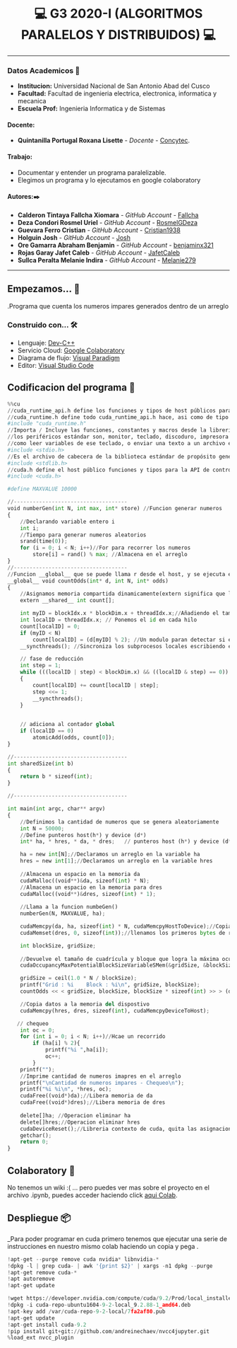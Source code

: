 # **<center> 💻 G3 2020-I (ALGORITMOS PARALELOS Y DISTRIBUIDOS) 💻 </center>**

---

### Datos Academicos 📖

- **Institucion:** Universidad Nacional de San Antonio Abad del Cusco
- **Facultad:** Facultad de ingenieria electrica, electronica, informatica y mecanica
- **Escuela Prof:** Ingenieria Informatica y de Sistemas

#### Docente:
- **Quintanilla Portugal Roxana Lisette** - _Docente_ - [Concytec](http://directorio.concytec.gob.pe/appDirectorioCTI/VerDatosInvestigador.do?id_investigador=40930).

#### Trabajo:

- Documentar y entender un programa paralelizable.
- Elegimos un programa y lo ejecutamos en google colaboratory

#### Autores:✒️

- **Calderon Tintaya Fallcha Xiomara** - _GitHub Account_ - [Fallcha](https://github.com/Fallcha)
- **Deza Condori Rosmel Uriel** - _GitHub Account_ - [RosmelGDeza](https://github.com/RosmelGDeza)
- **Guevara Ferro Cristian** - _GitHub Account_ - [Cristian1938](https://github.com/cristian1938)
- **Holguin Josh** - _GitHub Account_ - [Josh](https://github.com/JoshYts)
- **Ore Gamarra Abraham Benjamin** - _GitHub Account_ - [benjaminx321](https://github.com/benjaminx321)
- **Rojas Garay Jafet Caleb** - _GitHub Account_ - [JafetCaleb](https://github.com/JafetCaleb)
- **Sullca Peralta Melanie Indira** - _GitHub Account_ - [Melanie279](https://github.com/Melanie279)

---
## Empezamos... 🚀

.Programa que cuenta los numeros impares generados dentro de un arreglo 

### Construido con... 🛠️

- Lenguaje: [Dev-C++](https://bloodshed-dev-c.softonic.com/)
- Servicio Cloud: [Google Colaboratory](https://colab.research.google.com/notebooks/intro.ipynb)
- Diagrama de flujo: [Visual Paradigm](https://www.visual-paradigm.com/)
- Editor: [Visual Studio Code](https://code.visualstudio.com/)

## Codificacion del programa 📄
```py
%%cu
//cuda_runtime_api.h define los funciones y tipos de host públicos para la API CUDA tiempo de ejecución
//cuda_runtime.h define todo cuda_runtime_api.h hace, asi como de tipo incorporado definiciones y superposiciones de funciones para las extensiones de lenguaje CUDA y funciones intrínsecas dispositivo.
#include "cuda_runtime.h"
//Importa / Incluye las funciones, constantes y macros desde la librería de Entrada / Salida estándard (standar input/output
//los periféricos estándar son, monitor, teclado, discoduro, impresora … y esta librería te permite leer desde o enviar información hacia estos periféricos
//como leer variables de ese teclado, o enviar una texto a un archivo en disco.
#include <stdio.h>
//Es el archivo de cabecera de la biblioteca estándar de propósito general de el lenguaje de programación C. Contiene los prototipos de funciones de C para gestión de memoria dinámica, control de procesos y otras. Es compatible con C++ donde se conoce como cstdlib.
#include <stdlib.h>
//cuda.h define el host público funciones y tipos para la API de controlador CUDA
#include <cuda.h>

#define MAXVALUE 10000

//------------------------------------
void numberGen(int N, int max, int* store) //Funcion generar numeros
{
    //Declarando variable entero i
    int i;
    //Tiempo para generar numeros aleatorios
    srand(time(0));
    for (i = 0; i < N; i++)//For para recorrer los numeros
        store[i] = rand() % max; //Almacena en el arreglo
}
//------------------------------------
//Funcion __global__ que se puede llama r desde el host, y se ejecuta en el dispositivo
__global__ void countOdds(int* d, int N, int* odds)
{   
    //Asignamos memoria compartida dinamicamente(extern significa que la matriz hace referencia a la memoria compartida declarada en otro lugar)
    extern __shared__ int count[];

    int myID = blockIdx.x * blockDim.x + threadIdx.x;//Añadiendo el tamaño del grid y del bloque
    int localID = threadIdx.x; // Ponemos el id en cada hilo
    count[localID] = 0;
    if (myID < N)
        count[localID] = (d[myID] % 2); //Un modulo paran detectar si es par o impar
    __syncthreads(); //Sincroniza los subprocesos locales escribiendo en la memoria caché

    // fase de reducción
    int step = 1;
    while (((localID | step) < blockDim.x) && ((localID & step) == 0))
    {
        count[localID] += count[localID | step];
        step <<= 1;
        __syncthreads();
    }

   
    // adiciona al contador global
    if (localID == 0)
        atomicAdd(odds, count[0]);
}

//------------------------------------
int sharedSize(int b)
{
    return b * sizeof(int);
}

//------------------------------------

int main(int argc, char** argv)
{
    //Definimos la cantidad de numeros que se genera aleatoriamente
    int N = 50000;
    //Define punteros host(h*) y device (d*)
    int* ha, * hres, * da, * dres;   // punteros host (h*) y device (d*)

    ha = new int[N];//Declaramos un arreglo en la variable ha
    hres = new int[1];//Declaramos un arreglo en la variable hres
 
    //Almacena un espacio en la memoria da
    cudaMalloc((void**)&da, sizeof(int) * N);
    //Almacena un espacio en la memoria para dres
    cudaMalloc((void**)&dres, sizeof(int) * 1);
 
    //Llama a la funcion numbeGen()
    numberGen(N, MAXVALUE, ha);

    cudaMemcpy(da, ha, sizeof(int) * N, cudaMemcpyHostToDevice);//Copia datos a la memoria del dispositivo
    cudaMemset(dres, 0, sizeof(int));//llenamos los primeros bytes de recuento del área de memoria apuntada por dres con el valor de byte valor constante.

    int blockSize, gridSize;
 
    //Devuelve el tamaño de cuadrícula y bloque que logra la máxima ocupación potencial para una función de dispositivo.
    cudaOccupancyMaxPotentialBlockSizeVariableSMem(&gridSize, &blockSize, (void*)countOdds, sharedSize, N);

    gridSize = ceil(1.0 * N / blockSize);
    printf("Grid : %i    Block : %i\n", gridSize, blockSize);
    countOdds << < gridSize, blockSize, blockSize * sizeof(int) >> > (da, N, dres);

    //Copia datos a la memoria del dispostivo
    cudaMemcpy(hres, dres, sizeof(int), cudaMemcpyDeviceToHost);

   // chequeo
    int oc = 0;
    for (int i = 0; i < N; i++)//Hcae un recorrido
        if (ha[i] % 2){
            printf("%i ",ha[i]);
            oc++;
        }
    printf("");
    //Imprime cantidad de numeros imapres en el arreglo
    printf("\nCantidad de numeros impares - Chequeo\n");
    printf("%i %i\n", *hres, oc);
    cudaFree((void*)da);//Libera memoria de da
    cudaFree((void*)dres);//Libera memoria de dres
 
    delete[]ha; //Operacion eliminar ha
    delete[]hres;//Operacion eliminar hres
    cudaDeviceReset();//Libreria contexto de cuda, quita las asignaciones de todo los dispositivos
    getchar();
    return 0;
}

```


## Colaboratory 📖

No tenemos un wiki :( ... pero puedes ver mas sobre el proyecto en el archivo .ipynb, puedes acceder haciendo click [aqui Colab](https://colab.research.google.com/drive/1pC42W8I2eGt8ZEss9sjWhpHDtlFpy_k9#scrollTo=HDsNV972EYdX).


## Despliegue 📦

_Para poder programar en cuda primero tenemos que ejecutar una serie de instrucciones en nuestro mismo colab haciendo un copia y pega .

```py
!apt-get --purge remove cuda nvidia* libnvidia-*
!dpkg -l | grep cuda- | awk '{print $2}' | xargs -n1 dpkg --purge
!apt-get remove cuda-*
!apt autoremove
!apt-get update

!wget https://developer.nvidia.com/compute/cuda/9.2/Prod/local_installers/cuda-repo-ubuntu1604-9-2-local_9.2.88-1_amd64 -O cuda-repo-ubuntu1604-9-2-local_9.2.88-1_amd64.deb
!dpkg -i cuda-repo-ubuntu1604-9-2-local_9.2.88-1_amd64.deb
!apt-key add /var/cuda-repo-9-2-local/7fa2af80.pub
!apt-get update
!apt-get install cuda-9.2
!pip install git+git://github.com/andreinechaev/nvcc4jupyter.git
%load_ext nvcc_plugin

```




